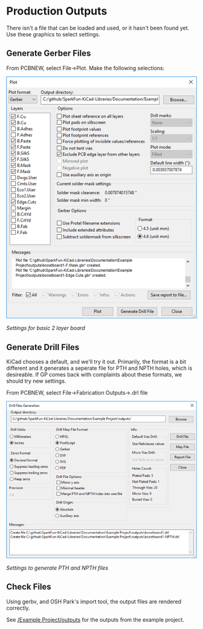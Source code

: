 # Production Outputs

There isn't a file that can be loaded and used, or it hasn't been found yet.  Use these graphics to select settings.

## Generate Gerber Files

From PCBNEW, select File->Plot.  Make the following selections:

![plot settings](https://github.com/ArtilRobotics/Artil-Robotics-KiCad-Libraries/raw/master/Documentation/Pictures/PlotSettings.png)

*Settings for basic 2 layer board*

## Generate Drill Files

KiCad chooses a default, and we'll try it out.  Primarily, the format is a bit different and it generates a seperate file for PTH and NPTH holes, which is desireable.  If GP comes back with complaints about these formats, we should try new settings.

From PCBNEW, select File->Fabrication Outputs->.drl file

![Drill Settings](https://github.com/ArtilRobotics/Artil-Robotics-KiCad-Libraries/raw/master/Documentation/Pictures/DrillSettings.png)

*Settings to generate PTH and NPTH files*

## Check Files

Using gerbv, and OSH Park's import tool, the output files are rendered correctly.

See [/Example Project/outputs](https://github.com/ArtilRobotics/Artil-Robotics-KiCad-Libraries/tree/master/Documentation/Example%20Project/outputs) for the outputs from the example project.